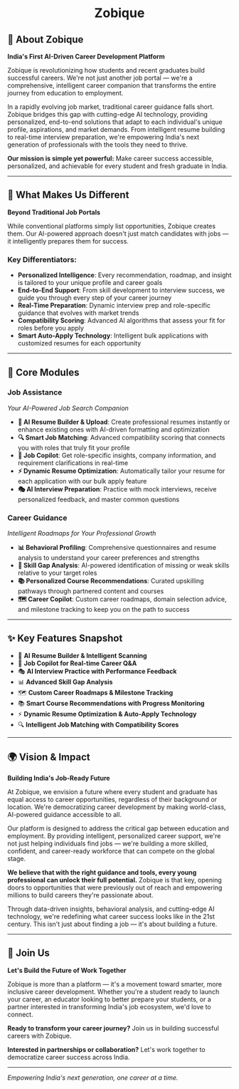 <div align="center">

# Zobique

</div>

## 🚀 About Zobique

**India's First AI-Driven Career Development Platform**

Zobique is revolutionizing how students and recent graduates build successful careers. We're not just another job portal — we're a comprehensive, intelligent career companion that transforms the entire journey from education to employment.

In a rapidly evolving job market, traditional career guidance falls short. Zobique bridges this gap with cutting-edge AI technology, providing personalized, end-to-end solutions that adapt to each individual's unique profile, aspirations, and market demands. From intelligent resume building to real-time interview preparation, we're empowering India's next generation of professionals with the tools they need to thrive.

**Our mission is simple yet powerful:** Make career success accessible, personalized, and achievable for every student and fresh graduate in India.

---

## 🎯 What Makes Us Different

**Beyond Traditional Job Portals**

While conventional platforms simply list opportunities, Zobique creates them. Our AI-powered approach doesn't just match candidates with jobs — it intelligently prepares them for success.

### Key Differentiators:
- **Personalized Intelligence**: Every recommendation, roadmap, and insight is tailored to your unique profile and career goals
- **End-to-End Support**: From skill development to interview success, we guide you through every step of your career journey
- **Real-Time Preparation**: Dynamic interview prep and role-specific guidance that evolves with market trends
- **Compatibility Scoring**: Advanced AI algorithms that assess your fit for roles before you apply
- **Smart Auto-Apply Technology**: Intelligent bulk applications with customized resumes for each opportunity

---

## 🧠 Core Modules

### **Job Assistance**
*Your AI-Powered Job Search Companion*

- **🎨 AI Resume Builder & Upload**: Create professional resumes instantly or enhance existing ones with AI-driven formatting and optimization
- **🔍 Smart Job Matching**: Advanced compatibility scoring that connects you with roles that truly fit your profile
- **🤖 Job Copilot**: Get role-specific insights, company information, and requirement clarifications in real-time
- **⚡ Dynamic Resume Optimization**: Automatically tailor your resume for each application with our bulk apply feature
- **🎭 AI Interview Preparation**: Practice with mock interviews, receive personalized feedback, and master common questions

### **Career Guidance**
*Intelligent Roadmaps for Your Professional Growth*

- **📊 Behavioral Profiling**: Comprehensive questionnaires and resume analysis to understand your career preferences and strengths
- **🎯 Skill Gap Analysis**: AI-powered identification of missing or weak skills relative to your target roles
- **📚 Personalized Course Recommendations**: Curated upskilling pathways through partnered content and courses
- **🗺️ Career Copilot**: Custom career roadmaps, domain selection advice, and milestone tracking to keep you on the path to success

---

## ✨ Key Features Snapshot

- 🎯 **AI Resume Builder & Intelligent Scanning**
- 🤖 **Job Copilot for Real-time Career Q&A**
- 🎭 **AI Interview Practice with Performance Feedback**
- 📊 **Advanced Skill Gap Analysis**
- 🗺️ **Custom Career Roadmaps & Milestone Tracking**
- 📚 **Smart Course Recommendations with Progress Monitoring**
- ⚡ **Dynamic Resume Optimization & Auto-Apply Technology**
- 🔍 **Intelligent Job Matching with Compatibility Scores**

---

## 🌍 Vision & Impact

**Building India's Job-Ready Future**

At Zobique, we envision a future where every student and graduate has equal access to career opportunities, regardless of their background or location. We're democratizing career development by making world-class, AI-powered guidance accessible to all.

Our platform is designed to address the critical gap between education and employment. By providing intelligent, personalized career support, we're not just helping individuals find jobs — we're building a more skilled, confident, and career-ready workforce that can compete on the global stage.

**We believe that with the right guidance and tools, every young professional can unlock their full potential.** Zobique is that key, opening doors to opportunities that were previously out of reach and empowering millions to build careers they're passionate about.

Through data-driven insights, behavioral analysis, and cutting-edge AI technology, we're redefining what career success looks like in the 21st century. This isn't just about finding a job — it's about building a future.

---

## 🤝 Join Us

**Let's Build the Future of Work Together**

Zobique is more than a platform — it's a movement toward smarter, more inclusive career development. Whether you're a student ready to launch your career, an educator looking to better prepare your students, or a partner interested in transforming India's job ecosystem, we'd love to connect.

**Ready to transform your career journey?** 
Join us in building successful careers with Zobique.

**Interested in partnerships or collaboration?**
Let's work together to democratize career success across India.

---

*Empowering India's next generation, one career at a time.*
